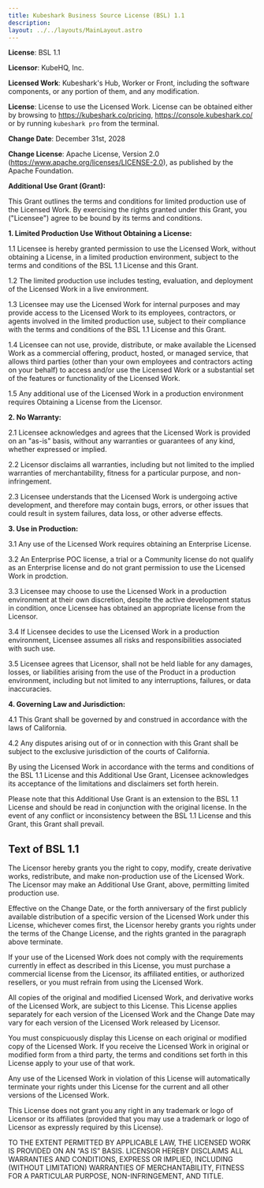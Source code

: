 ```yaml
---
title: Kubeshark Business Source License (BSL) 1.1
description: 
layout: ../../layouts/MainLayout.astro
---
```


**License**: BSL 1.1

**Licensor**: KubeHQ, Inc.

**Licensed Work**: Kubeshark's Hub, Worker or Front, including the software components, or any portion of them, and any modification.

**License**: License to use the Licensed Work. License can be obtained either by browsing to https://kubeshark.co/pricing, https://console.kubeshark.co/ or by running `kubeshark pro` from the terminal.

**Change Date**: December 31st, 2028

**Change License**: Apache License, Version 2.0 (https://www.apache.org/licenses/LICENSE-2.0), as published by the Apache Foundation.

**Additional Use Grant (Grant):** 

This Grant outlines the terms and conditions for limited production use of the Licensed Work. By exercising the rights granted under this Grant, you ("Licensee") agree to be bound by its terms and conditions.

**1. Limited Production Use Without Obtaining a License:**

1.1 Licensee is hereby granted permission to use the Licensed Work, without obtaining a License, in a limited production environment, subject to the terms and conditions of the BSL 1.1 License and this Grant.

1.2 The limited production use includes testing, evaluation, and deployment of the Licensed Work in a live environment.

1.3 Licensee may use the Licensed Work for internal purposes and may provide access to the Licensed Work to its employees, contractors, or agents involved in the limited production use, subject to their compliance with the terms and conditions of the BSL 1.1 License and this Grant.

1.4 Licensee can not use, provide, distribute, or make available the Licensed Work as a commercial offering, product, hosted, or managed service, that allows third parties (other than your own employees and contractors acting on your behalf) to access and/or use the Licensed Work or a substantial set of the features or functionality of the Licensed Work.

1.5 Any additional use of the Licensed Work in a production environment requires Obtaining a License from the Licensor.

**2. No Warranty:**

2.1 Licensee acknowledges and agrees that the Licensed Work is provided on an "as-is" basis, without any warranties or guarantees of any kind, whether expressed or implied.

2.2 Licensor disclaims all warranties, including but not limited to the implied warranties of merchantability, fitness for a particular purpose, and non-infringement.

2.3 Licensee understands that the Licensed Work is undergoing active development, and therefore may contain bugs, errors, or other issues that could result in system failures, data loss, or other adverse effects.

**3. Use in Production:**

3.1 Any use of the Licensed Work requires obtaining an Enterprise License.

3.2 An Enterprise POC license, a trial or a Community license do not qualify as an Enterprise license and do not grant permission to use the Licensed Work in prodction.

3.3 Licensee may choose to use the Licensed Work in a production environment at their own discretion, despite the active development status in condition, once Licensee has obtained an appropriate license from the Licensor.

3.4 If Licensee decides to use the Licensed Work in a production environment, Licensee assumes all risks and responsibilities associated with such use.

3.5 Licensee agrees that Licensor, shall not be held liable for any damages, losses, or liabilities arising from the use of the Product in a production environment, including but not limited to any interruptions, failures, or data inaccuracies.

**4. Governing Law and Jurisdiction:**

4.1 This Grant shall be governed by and construed in accordance with the laws of California.

4.2 Any disputes arising out of or in connection with this Grant shall be subject to the exclusive jurisdiction of the courts of California.

By using the Licensed Work in accordance with the terms and conditions of the BSL 1.1 License and this Additional Use Grant, Licensee acknowledges its acceptance of the limitations and disclaimers set forth herein.

Please note that this Additional Use Grant is an extension to the BSL 1.1 License and should be read in conjunction with the original license. In the event of any conflict or inconsistency between the BSL 1.1 License and this Grant, this Grant shall prevail.

## Text of BSL 1.1

The Licensor hereby grants you the right to copy, modify, create
derivative works, redistribute, and make non-production use of the
Licensed Work. The Licensor may make an Additional Use Grant, above,
permitting limited production use.

Effective on the Change Date, or the forth anniversary of the first
publicly available distribution of a specific version of the Licensed
Work under this License, whichever comes first, the Licensor hereby
grants you rights under the terms of the Change License, and the rights
granted in the paragraph above terminate.

If your use of the Licensed Work does not comply with the requirements
currently in effect as described in this License, you must purchase a
commercial license from the Licensor, its affiliated entities, or
authorized resellers, or you must refrain from using the Licensed Work.

All copies of the original and modified Licensed Work, and derivative
works of the Licensed Work, are subject to this License. This License
applies separately for each version of the Licensed Work and the Change
Date may vary for each version of the Licensed Work released by
Licensor.

You must conspicuously display this License on each original or modified
copy of the Licensed Work. If you receive the Licensed Work in original
or modified form from a third party, the terms and conditions set forth
in this License apply to your use of that work.

Any use of the Licensed Work in violation of this License will
automatically terminate your rights under this License for the current
and all other versions of the Licensed Work.

This License does not grant you any right in any trademark or logo of
Licensor or its affiliates (provided that you may use a trademark or
logo of Licensor as expressly required by this License).

TO THE EXTENT PERMITTED BY APPLICABLE LAW, THE LICENSED WORK IS PROVIDED ON AN “AS IS”
BASIS. LICENSOR HEREBY DISCLAIMS ALL WARRANTIES AND CONDITIONS, EXPRESS
OR IMPLIED, INCLUDING (WITHOUT LIMITATION) WARRANTIES OF
MERCHANTABILITY, FITNESS FOR A PARTICULAR PURPOSE, NON-INFRINGEMENT, AND
TITLE.
